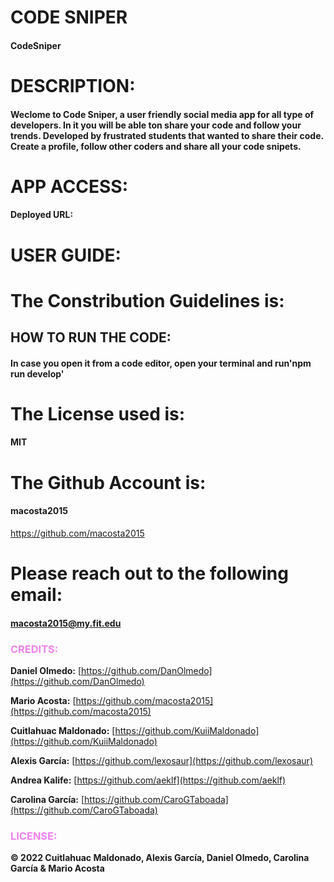 # CODE SNIPER
#### CodeSniper

# DESCRIPTION:
#### Weclome to Code Sniper, a user friendly social media app for all type of developers. In it you will be able ton share your code and follow your trends. Developed by frustrated students that wanted to share their code. Create a profile, follow other coders and share all your code snipets. 

# APP ACCESS:
#### Deployed URL: 

# USER GUIDE:
#### 

# The Constribution Guidelines is:
## HOW TO RUN THE CODE:
#### In case you open it from a code editor, open your terminal and run'npm run develop'

# The License used is:
#### MIT

# The Github Account is:
#### macosta2015
https://github.com/macosta2015

# Please reach out to the following email:
#### macosta2015@my.fit.edu

### <span style="color:violet">CREDITS:</span>

**Daniel Olmedo:** [https://github.com/DanOlmedo](https://github.com/DanOlmedo)

**Mario Acosta:** [https://github.com/macosta2015](https://github.com/macosta2015)

**Cuitlahuac Maldonado:** [https://github.com/KuiiMaldonado](https://github.com/KuiiMaldonado)

**Alexis García:** [https://github.com/lexosaur](https://github.com/lexosaur)

**Andrea Kalife:** [https://github.com/aeklf](https://github.com/aeklf)

**Carolina García:** [https://github.com/CaroGTaboada](https://github.com/CaroGTaboada)


### <span style="color:violet">LICENSE:</span>

**© 2022 Cuitlahuac Maldonado, Alexis García, Daniel Olmedo, Carolina García & Mario Acosta**
